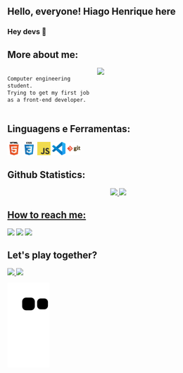 ## Hello, everyone! Hiago Henrique here
### Hey devs 👋
##  More about me:

<img align="right" width="300" padding src="https://i2.wp.com/allhtaccess.info/wp-content/uploads/2018/03/programming.gif?fit=1281%2C716&ssl=1" />

```

Computer engineering student. 
Trying to get my first job as a front-end developer.


```


## **Linguagens e Ferramentas:**  
<code><img height="30" src="https://raw.githubusercontent.com/github/explore/80688e429a7d4ef2fca1e82350fe8e3517d3494d/topics/html/html.png"></code>
<code><img height="30" src="https://raw.githubusercontent.com/github/explore/80688e429a7d4ef2fca1e82350fe8e3517d3494d/topics/css/css.png"></code>
<code><img height="30" src="https://raw.githubusercontent.com/github/explore/80688e429a7d4ef2fca1e82350fe8e3517d3494d/topics/javascript/javascript.png"></code>
<code><img height="30" src="https://raw.githubusercontent.com/github/explore/80688e429a7d4ef2fca1e82350fe8e3517d3494d/topics/visual-studio-code/visual-studio-code.png"></code>
<code><img height="30" src="https://raw.githubusercontent.com/github/explore/80688e429a7d4ef2fca1e82350fe8e3517d3494d/topics/git/git.png"></code>

## **Github Statistics:**
<div align="center">
  <a href="https://github.com/HiagoHGomes">
  <img height="180em" src="https://github-readme-stats.vercel.app/api?username=HiagoHGomes&show_icons=true&theme=dark&include_all_commits=true&count_private=true"/>
  <img height="180em" src="https://github-readme-stats.vercel.app/api/top-langs/?username=HiagoHGomes&layout=compact&langs_count=7&theme=dark"/>
</div>

## **How to reach me:**

<p align="left">
  
  <a href="https://www.linkedin.com/in/hiago-henrique-gomes-a955a6188/" target="_blank">
  <img src="https://img.shields.io/badge/-Linkedin-0e76a8?style=flat-square&logo=Linkedin&logoColor=white"/></a>
  
  <a href="//www.facebook.com/Hiago.Henrique.Gomes/" target="_blank">
  <img src="https://img.shields.io/badge/-Facebook-3b5998?style=flat-square&labelColor=3b5998&logo=facebook&logoColor=white"/></a>

  <a href="https://www.instagram.com/_hiagod/" target="_blank">
  <img src="https://img.shields.io/badge/-Instagram-DF0174?style=flat-square&labelColor=DF0174&logo=instagram&logoColor=white"/></a>
</p>  

## **Let's play together?**
 <p align="left">
   <a href="https://account.xbox.com/pt-BR/Profile?xr=mebarnav" target="_blank">
     <img src="https://img.shields.io/badge/Xbox-107C10?style=for-the-badge&logo=xbox&logoColor=white"/>
   </a>
  <a href="https://steamcommunity.com/profiles   /76561198094007541/" target"_blank">
    <img src="https://img.shields.io/badge/Steam-000000?style=for-the-badge&logo=steam&logoColor=white"/>
  </a>
 </p>

![snake gif](https://github.com/HiagoHGomes/HiagoHGomes/blob/output/github-contribution-grid-snake.svg)
 
 
 
